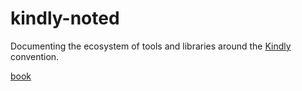# kindly-noted

Documenting the ecosystem of tools and libraries around the [Kindly](https://scicloj.github.io/kindly-noted/kindly) convention.

[book](https://scicloj.github.io/kindly-noted/)
